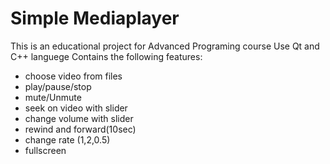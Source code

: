 # Simple Mediaplayer
This is an educational project for Advanced Programing course
Use Qt and C++ languege
Contains the following features:
  - choose video from files
  - play/pause/stop
  - mute/Unmute
  - seek on video with slider
  - change volume with slider
  - rewind and forward(10sec)
  - change rate (1,2,0.5)
  - fullscreen
